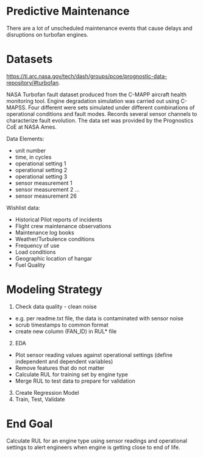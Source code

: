 # Predictive Maintenance
There are a lot of unscheduled maintenance events that cause delays and disruptions on turbofan engines.

# Datasets
https://ti.arc.nasa.gov/tech/dash/groups/pcoe/prognostic-data-repository/#turbofan.

NASA Turbofan fault dataset produced from the C-MAPP aircraft health monitoring tool.
Engine degradation simulation was carried out using C-MAPSS. Four different were sets simulated under different combinations of operational conditions and fault modes. Records several sensor channels to characterize fault evolution. The data set was provided by the Prognostics CoE at NASA Ames.

Data Elements:
* unit number
* time, in cycles
* operational setting 1
* operational setting 2
* operational setting 3
* sensor measurement 1
* sensor measurement 2 ...
* sensor measurement 26

Wishlist data:

* Historical Pilot reports of incidents
* Flight crew maintenance observations
* Maintenance log books
* Weather/Turbulence conditions
* Frequency of use
* Load conditions
* Geographic location of hangar
* Fuel Quality

# Modeling Strategy
1. Check data quality - clean noise 
- e.g. per readme.txt file, the data is contaminated with sensor noise
- scrub timestamps to common format
- create new column (FAN_ID) in RUL* file
2. EDA
- Plot sensor reading values  against operational settings (define independent and dependent variables)
- Remove features that do not matter
- Calculate RUL for training set by engine type
- Merge RUL to test data to prepare for validation
3. Create Regression Model
4. Train, Test, Validate

# End Goal
Calculate RUL for an engine type using sensor readings and operational settings to alert engineers when engine is getting close to end of life.
